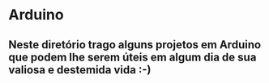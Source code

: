 # Arduino

## Neste diretório trago alguns projetos em Arduino que podem lhe serem úteis em algum dia de sua valiosa e destemida vida :-) 
